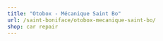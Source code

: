 ```yaml
---
title: "Otobox - Mécanique Saint Bo"
url: /saint-boniface/otobox-mecanique-saint-bo/
shop: car repair
---
```

